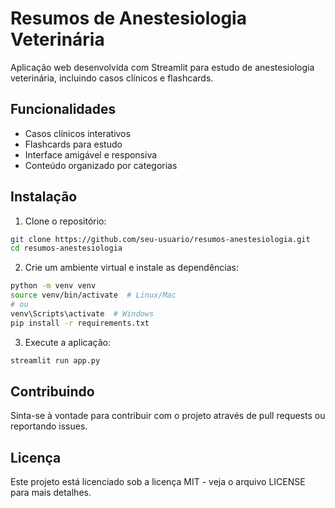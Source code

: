 # Resumos de Anestesiologia Veterinária

Aplicação web desenvolvida com Streamlit para estudo de anestesiologia veterinária, incluindo casos clínicos e flashcards.

## Funcionalidades

- Casos clínicos interativos
- Flashcards para estudo
- Interface amigável e responsiva
- Conteúdo organizado por categorias

## Instalação

1. Clone o repositório:
```bash
git clone https://github.com/seu-usuario/resumos-anestesiologia.git
cd resumos-anestesiologia
```

2. Crie um ambiente virtual e instale as dependências:
```bash
python -m venv venv
source venv/bin/activate  # Linux/Mac
# ou
venv\Scripts\activate  # Windows
pip install -r requirements.txt
```

3. Execute a aplicação:
```bash
streamlit run app.py
```

## Contribuindo

Sinta-se à vontade para contribuir com o projeto através de pull requests ou reportando issues.

## Licença

Este projeto está licenciado sob a licença MIT - veja o arquivo LICENSE para mais detalhes. 